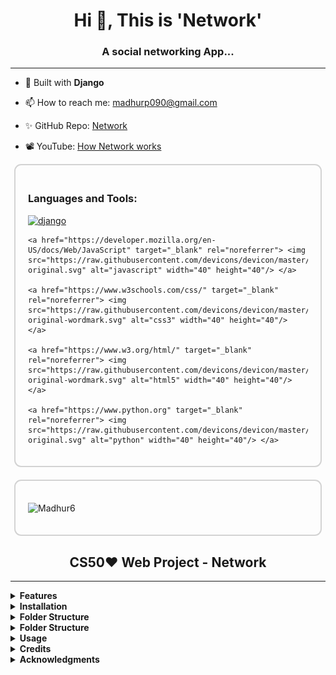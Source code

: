 <!-- Add some styles for better appearance -->
<style>
    .tools{
        padding:20px;
        border:2px solid lightgray;
        border-radius:11px;
        margin:6px;
        margin-bottom:20px;
    }

</style>

<h1 align="center">Hi 👋, This is 'Network' </h1>
<h3 align="center">A social networking App... </h3>
<hr>

- 🌱 Built with **Django**

- 📫 How to reach me: [madhurp090@gmail.com](mailto:madhurp090@gmail.com)

- ✨ GitHub Repo: [Network](https://github.com/Madhur6/network)

- 📽 YouTube: [How Network works](https://youtu.be/HvV-60EKSKA)

<div class="tools">
<h3 align="left">Languages and Tools:</h3>
<p align="left"> 
    <a href="https://www.djangoproject.com/" target="_blank" rel="noreferrer"> <img src="https://cdn.worldvectorlogo.com/logos/django.svg" alt="django" width="40" height="40"/> </a> 

    <a href="https://developer.mozilla.org/en-US/docs/Web/JavaScript" target="_blank" rel="noreferrer"> <img src="https://raw.githubusercontent.com/devicons/devicon/master/icons/javascript/javascript-original.svg" alt="javascript" width="40" height="40"/> </a>

    <a href="https://www.w3schools.com/css/" target="_blank" rel="noreferrer"> <img src="https://raw.githubusercontent.com/devicons/devicon/master/icons/css3/css3-original-wordmark.svg" alt="css3" width="40" height="40"/> </a> 

    <a href="https://www.w3.org/html/" target="_blank" rel="noreferrer"> <img src="https://raw.githubusercontent.com/devicons/devicon/master/icons/html5/html5-original-wordmark.svg" alt="html5" width="40" height="40"/> </a> 

    <a href="https://www.python.org" target="_blank" rel="noreferrer"> <img src="https://raw.githubusercontent.com/devicons/devicon/master/icons/python/python-original.svg" alt="python" width="40" height="40"/> </a> 
</p>
</div>

<div class="tools">
<p><img align="center" src="https://github-readme-stats.vercel.app/api/top-langs?username=Madhur6&show_icons=true&locale=en&layout=compact" alt="Madhur6" /></p>
</div>

<h2 align="center">
  <strong>CS50❤ Web Project - Network</strong>
</h2>
<hr>

<details>
  <summary><strong>Features</strong></summary>

  - **Post and Comment:**
    - Users can create posts and comment on existing posts.

  - **User Profiles:**
    - Each user has a profile where they can customize their information.

  - **Follow and Unfollow:**
    - Users can follow and unfollow each other to see posts from the users they follow.

  - **Like Posts and Comments:**
    - Users can like posts and comments to show appreciation.
</details>

<details>
  <summary><strong>Installation</strong></summary>

  1. **Clone the Repository:**
     ```bash
     git clone https://github.com/your-username/your-repository.git
     ```

  2. **Navigate to the Project Directory:**
     ```bash
     cd your-repository
     ```

  3. **Create a Virtual Environment:**
     ```bash
     python -m venv venv
     ```

  4. **Activate the Virtual Environment:**
     - On Windows:
       ```bash
       venv\Scripts\activate
       ```

     - On macOS/Linux:
       ```bash
       source venv/bin/activate
       ```

  5. **Install Dependencies:**
     ```bash
     pip install -r requirements.txt
     ```

  6. **Run Migrations:**
     ```bash
     python manage.py makemigrations network/app-name
     python manage.py migrate
     ```

  7. **Run the Development Server:**
     ```bash
     python manage.py runserver
     ```

  8. **Access the App:**
     Open your web browser and navigate to http://127.0.0.1:8000/.
</details>

<details>
  <summary><strong>Folder Structure</strong></summary>

  - `network/`: Django app folder containing the main app logic.
  - `templates/`: HTML templates for the app's pages.
  - `static/`: Static files such as CSS styles.
</details>

<details>
  <summary><strong>Folder Structure</strong></summary>

  - `network/`: Django app folder containing the main app logic.
  - `templates/`: HTML templates for the app's pages.
  - `static/`: Static files such as CSS styles.
</details>

<details>
  <summary><strong>Usage</strong></summary>

  - **Post and Comment**:
  Visit the index page to create new posts and comment on existing ones.

  - **User Profiles**:
  Explore user profiles by clicking on usernames.

  - **Follow and Unfollow**:
  Follow and unfollow users to customize your feed.

  - **Like Posts and Comments**:
  Like posts and comments to show your appreciation.
</details>

<details>
  <summary><strong>Credits</strong></summary>

  - Project idea and starter code provided by CS50.
</details>

<details>
  <summary><strong>Acknowledgments</strong></summary>

  I'd like to express my appreciation to the CS50 staff and community for their guidance and support during the development of this project.

## Contributing

Feel free to contribute to the development of this app! Fork the repository, make your changes, and submit a pull request.
</details>
